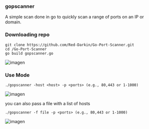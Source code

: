 ### gopscanner
A simple scan done in go to quickly scan a range of ports on an IP or domain.

### Downloading repo
```
git clone https://github.com/Red-Darkin/Go-Port-Scanner.git
cd /Go-Port-Scanner
go build gopscanner.go
```
![imagen](https://github.com/Red-Darkin/Go-Port-Scanner/assets/62677201/a9ff59ed-e359-48ef-8c89-5ffd7d6899f8)


### Use Mode
```
./gopscanner -host <host> -p <ports> (e.g., 80,443 or 1-1000)
```
![imagen](https://github.com/Red-Darkin/Go-Port-Scanner/assets/62677201/5dd66e0b-3131-4efa-bb6b-fea03ad609c4)

you can also pass a file with a list of hosts
```
./gopscanner -f file -p <ports> (e.g., 80,443 or 1-1000)
```
![imagen](https://github.com/Red-Darkin/Go-Port-Scanner/assets/62677201/bc28b519-bf15-48af-baf2-7b321ac0b21f)


